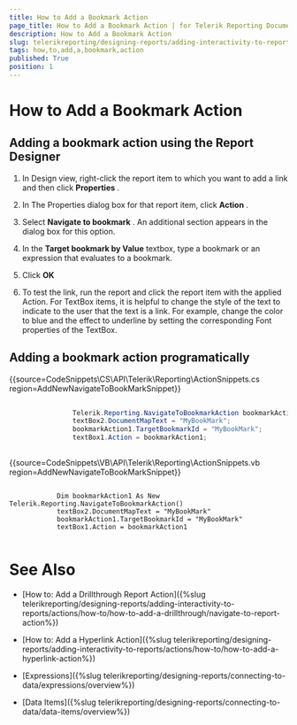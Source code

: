 ```yaml
---
title: How to Add a Bookmark Action
page_title: How to Add a Bookmark Action | for Telerik Reporting Documentation
description: How to Add a Bookmark Action
slug: telerikreporting/designing-reports/adding-interactivity-to-reports/actions/how-to/how-to-add-a-bookmark-action
tags: how,to,add,a,bookmark,action
published: True
position: 1
---
```


# How to Add a Bookmark Action



## Adding a bookmark action using the Report Designer

1. In Design view, right-click the report item to which you want to add a link and then click __Properties__  .

1. In The Properties dialog box for that report item, click __Action__  .

1. Select __Navigate to bookmark__  . An additional section appears in the dialog box for this option.

1. In the __Target bookmark by Value__  textbox, type a bookmark or an expression that 
	evaluates to a bookmark.

1. Click __OK__  

1. To test the link, run the report and click the report item with the applied Action. For TextBox items, it is
	helpful to change the style of the text to indicate to the user that the text is a link. For example, 
	change the color to blue and the effect to underline by setting the corresponding Font properties of the TextBox.

## Adding a bookmark action programatically

{{source=CodeSnippets\CS\API\Telerik\Reporting\ActionSnippets.cs region=AddNewNavigateToBookMarkSnippet}}
````C#
	
	            Telerik.Reporting.NavigateToBookmarkAction bookmarkAction1 = new Telerik.Reporting.NavigateToBookmarkAction();
	            textBox2.DocumentMapText = "MyBookMark";
	            bookmarkAction1.TargetBookmarkId = "MyBookMark";
	            textBox1.Action = bookmarkAction1;
	
````
{{source=CodeSnippets\VB\API\Telerik\Reporting\ActionSnippets.vb region=AddNewNavigateToBookMarkSnippet}}
````VB
	
	        Dim bookmarkAction1 As New Telerik.Reporting.NavigateToBookmarkAction()
	        textBox2.DocumentMapText = "MyBookMark"
	        bookmarkAction1.TargetBookmarkId = "MyBookMark"
	        textBox1.Action = bookmarkAction1
	
````



# See Also


 * [How to: Add a Drillthrough Report Action]({%slug telerikreporting/designing-reports/adding-interactivity-to-reports/actions/how-to/how-to-add-a-drillthrough/navigate-to-report-action%})

 * [How to: Add a Hyperlink Action]({%slug telerikreporting/designing-reports/adding-interactivity-to-reports/actions/how-to/how-to-add-a-hyperlink-action%})

 * [Expressions]({%slug telerikreporting/designing-reports/connecting-to-data/expressions/overview%})

 * [Data Items]({%slug telerikreporting/designing-reports/connecting-to-data/data-items/overview%})
